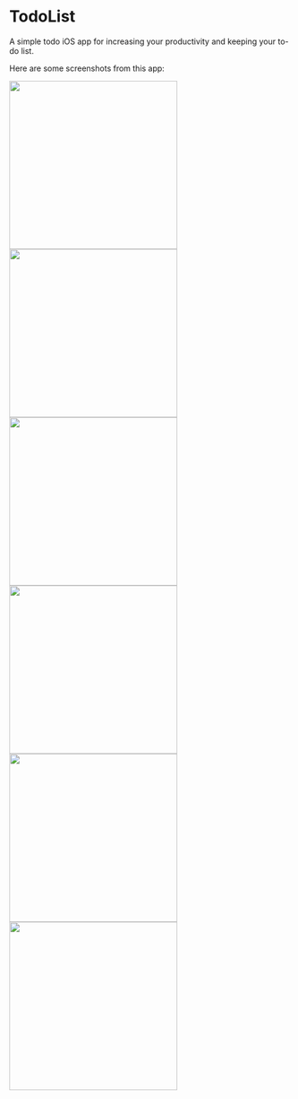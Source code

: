 # TodoList
A simple todo iOS app for increasing your productivity and keeping your to-do list.

Here are some screenshots from this app:
<p float="left">
  <img src="https://user-images.githubusercontent.com/37738870/147091588-a9a3298f-2f69-4aec-9160-65fcde5629dd.png" width="300" />
  <img src="https://user-images.githubusercontent.com/37738870/147091693-901e5e64-4579-4d9c-884e-f6a466e24f26.png" width="300" />
  <img src="https://user-images.githubusercontent.com/37738870/147091755-f32ba916-33cf-44bc-a870-b66a0b3916c5.png" width="300" />
  <img src="https://user-images.githubusercontent.com/37738870/147091774-a7b1d285-a054-4a06-8fea-db04791845c7.png" width="300" />
  <img src="https://user-images.githubusercontent.com/37738870/147091805-0e263ae9-b01c-48e5-8518-5e4beb446b4b.png" width="300" />
  <img src="https://user-images.githubusercontent.com/37738870/147091838-fd59c4e9-7b6f-4882-bb81-5ac379958e69.png" width="300" />
</p>
